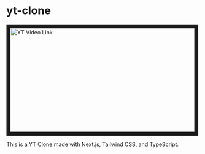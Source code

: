 # yt-clone

<!-- Add youtube video link here with thumbnail -->

<a href="https://youtu.be/shKFkITugSc" target="_blank"><img src="https://img.youtube.com/vi/shKFkITugSc/0.jpg" alt="YT Video Link" width="480" height="270" border="10" /></a>

<!-- Add a brief description of the project -->

This is a YT Clone made with Next.js, Tailwind CSS, and TypeScript.
